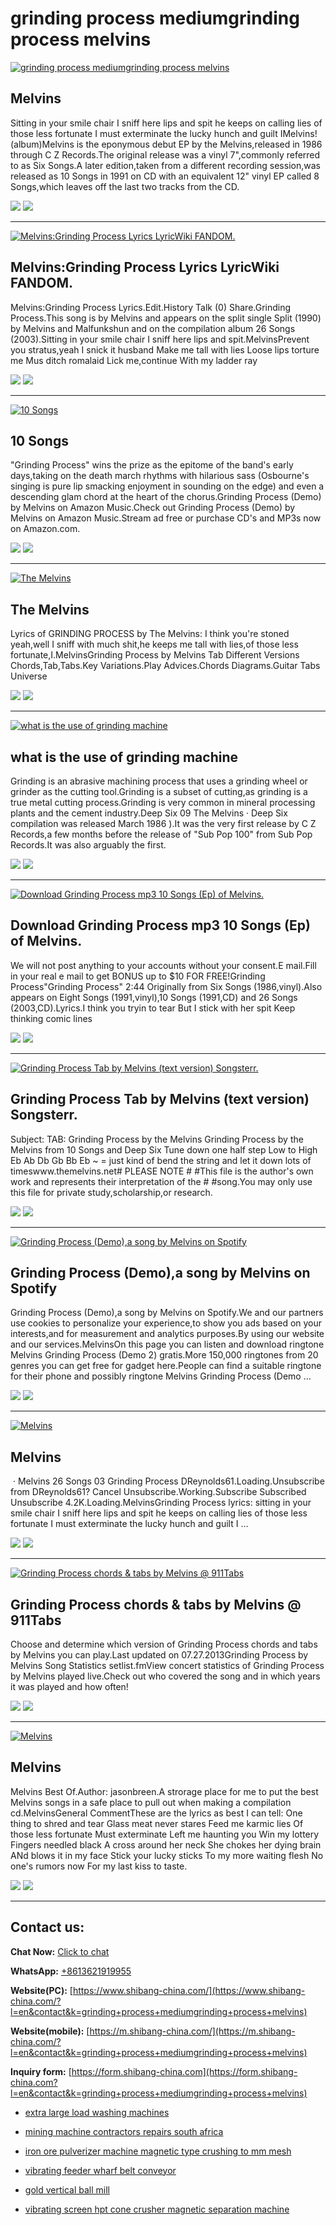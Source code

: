 # grinding process mediumgrinding process melvins

<a href="https://swt.shibang-china.com/?l=en&img&k=grinding+process+mediumgrinding+process+melvins" target="_blank">![grinding process mediumgrinding process melvins](http://static.shibang-china.com/all-800x300/880.jpg)</a>

## Melvins
Sitting in your smile chair I sniff here lips and spit he keeps on calling lies of those less fortunate I must exterminate the lucky hunch and guilt IMelvins! (album)Melvins is the eponymous debut EP by the Melvins,released in 1986 through C Z Records.The original release was a vinyl 7&quot;,commonly referred to as Six Songs.A later edition,taken from a different recording session,was released as 10 Songs in 1991 on CD with an equivalent 12&quot; vinyl EP called 8 Songs,which leaves off the last two tracks from the CD.


<a href="https://whatsapp.shibangsoft.com/WhatsApp.php" target="_blank" title="WhatsApp">![](http://static.shibang-china.com/icon/whatsapp.png)</a> <a href="https://swt.shibang-china.com/?l=en&icon&k=grinding+process+mediumgrinding+process+melvins" target="_blank">![](http://static.shibang-china.com/icon/chat-en.png)</a>

---

<a href="https://swt.shibang-china.com/?l=en&img&k=grinding+process+mediumgrinding+process+melvins" target="_blank">![Melvins:Grinding Process Lyrics LyricWiki FANDOM.](http://static.shibang-china.com/all-800x300/1446.jpg)</a>

## Melvins:Grinding Process Lyrics LyricWiki FANDOM.
Melvins:Grinding Process Lyrics.Edit.History Talk (0) Share.Grinding Process.This song is by Melvins and appears on the split single Split (1990) by Melvins and Malfunkshun and on the compilation album 26 Songs (2003).Sitting in your smile chair I sniff here lips and spit.MelvinsPrevent you stratus,yeah I snick it husband Make me tall with lies Loose lips torture me Mus ditch romalaid Lick me,continue With my ladder ray


<a href="https://whatsapp.shibangsoft.com/WhatsApp.php" target="_blank" title="WhatsApp">![](http://static.shibang-china.com/icon/whatsapp.png)</a> <a href="https://swt.shibang-china.com/?l=en&icon&k=grinding+process+mediumgrinding+process+melvins" target="_blank">![](http://static.shibang-china.com/icon/chat-en.png)</a>

---

<a href="https://swt.shibang-china.com/?l=en&img&k=grinding+process+mediumgrinding+process+melvins" target="_blank">![10 Songs](http://static.shibang-china.com/all-800x300/472.jpg)</a>

## 10 Songs
&quot;Grinding Process&quot; wins the prize as the epitome of the band's early days,taking on the death march rhythms with hilarious sass (Osbourne's singing is pure lip smacking enjoyment in sounding on the edge) and even a descending glam chord at the heart of the chorus.Grinding Process (Demo) by Melvins on Amazon Music.Check out Grinding Process (Demo) by Melvins on Amazon Music.Stream ad free or purchase CD's and MP3s now on Amazon.com.


<a href="https://whatsapp.shibangsoft.com/WhatsApp.php" target="_blank" title="WhatsApp">![](http://static.shibang-china.com/icon/whatsapp.png)</a> <a href="https://swt.shibang-china.com/?l=en&icon&k=grinding+process+mediumgrinding+process+melvins" target="_blank">![](http://static.shibang-china.com/icon/chat-en.png)</a>

---

<a href="https://swt.shibang-china.com/?l=en&img&k=grinding+process+mediumgrinding+process+melvins" target="_blank">![The Melvins](http://static.shibang-china.com/all-800x300/1194.jpg)</a>

## The Melvins
Lyrics of GRINDING PROCESS by The Melvins: I think you're stoned yeah,well I sniff with much shit,he keeps me tall with lies,of those less fortunate,I.MelvinsGrinding Process by Melvins Tab Different Versions Chords,Tab,Tabs.Key Variations.Play Advices.Chords Diagrams.Guitar Tabs Universe


<a href="https://whatsapp.shibangsoft.com/WhatsApp.php" target="_blank" title="WhatsApp">![](http://static.shibang-china.com/icon/whatsapp.png)</a> <a href="https://swt.shibang-china.com/?l=en&icon&k=grinding+process+mediumgrinding+process+melvins" target="_blank">![](http://static.shibang-china.com/icon/chat-en.png)</a>

---

<a href="https://swt.shibang-china.com/?l=en&img&k=grinding+process+mediumgrinding+process+melvins" target="_blank">![what is the use of grinding machine](http://static.shibang-china.com/all-800x300/285.jpg)</a>

## what is the use of grinding machine
Grinding is an abrasive machining process that uses a grinding wheel or grinder as the cutting tool.Grinding is a subset of cutting,as grinding is a true metal cutting process.Grinding is very common in mineral processing plants and the cement industry.Deep Six 09 The Melvins&nbsp;&#0183;&#32;Deep Six compilation was released March 1986 ).It was the very first release by C Z Records,a few months before the release of &quot;Sub Pop 100&quot; from Sub Pop Records.It was also arguably the first.


<a href="https://whatsapp.shibangsoft.com/WhatsApp.php" target="_blank" title="WhatsApp">![](http://static.shibang-china.com/icon/whatsapp.png)</a> <a href="https://swt.shibang-china.com/?l=en&icon&k=grinding+process+mediumgrinding+process+melvins" target="_blank">![](http://static.shibang-china.com/icon/chat-en.png)</a>

---

<a href="https://swt.shibang-china.com/?l=en&img&k=grinding+process+mediumgrinding+process+melvins" target="_blank">![Download Grinding Process mp3 10 Songs (Ep) of Melvins.](http://static.shibang-china.com/all-800x300/428.jpg)</a>

## Download Grinding Process mp3 10 Songs (Ep) of Melvins.
We will not post anything to your accounts without your consent.E mail.Fill in your real e mail to get BONUS up to $10 FOR FREE!Grinding Process&quot;Grinding Process&quot; 2:44 Originally from Six Songs (1986,vinyl).Also appears on Eight Songs (1991,vinyl),10 Songs (1991,CD) and 26 Songs (2003,CD).Lyrics.I think you tryin to tear But I stick with her spit Keep thinking comic lines


<a href="https://whatsapp.shibangsoft.com/WhatsApp.php" target="_blank" title="WhatsApp">![](http://static.shibang-china.com/icon/whatsapp.png)</a> <a href="https://swt.shibang-china.com/?l=en&icon&k=grinding+process+mediumgrinding+process+melvins" target="_blank">![](http://static.shibang-china.com/icon/chat-en.png)</a>

---

<a href="https://swt.shibang-china.com/?l=en&img&k=grinding+process+mediumgrinding+process+melvins" target="_blank">![Grinding Process Tab by Melvins (text version) Songsterr.](http://static.shibang-china.com/all-800x300/722.jpg)</a>

## Grinding Process Tab by Melvins (text version) Songsterr.
Subject: TAB: Grinding Process by the Melvins Grinding Process by the Melvins from 10 Songs and Deep Six Tune down one half step Low to High Eb Ab Db Gb Bb Eb ~ = just kind of bend the string and let it down lots of timeswww.themelvins.net#  PLEASE NOTE  # #This file is the author's own work and represents their interpretation of the # #song.You may only use this file for private study,scholarship,or research.


<a href="https://whatsapp.shibangsoft.com/WhatsApp.php" target="_blank" title="WhatsApp">![](http://static.shibang-china.com/icon/whatsapp.png)</a> <a href="https://swt.shibang-china.com/?l=en&icon&k=grinding+process+mediumgrinding+process+melvins" target="_blank">![](http://static.shibang-china.com/icon/chat-en.png)</a>

---

<a href="https://swt.shibang-china.com/?l=en&img&k=grinding+process+mediumgrinding+process+melvins" target="_blank">![Grinding Process (Demo),a song by Melvins on Spotify](http://static.shibang-china.com/all-800x300/1522.jpg)</a>

## Grinding Process (Demo),a song by Melvins on Spotify
Grinding Process (Demo),a song by Melvins on Spotify.We and our partners use cookies to personalize your experience,to show you ads based on your interests,and for measurement and analytics purposes.By using our website and our services.MelvinsOn this page you can listen and download ringtone Melvins Grinding Process (Demo 2) gratis.More 150,000 ringtones from 20 genres you can get free for gadget here.People can find a suitable ringtone for their phone and possibly ringtone Melvins Grinding Process (Demo …


<a href="https://whatsapp.shibangsoft.com/WhatsApp.php" target="_blank" title="WhatsApp">![](http://static.shibang-china.com/icon/whatsapp.png)</a> <a href="https://swt.shibang-china.com/?l=en&icon&k=grinding+process+mediumgrinding+process+melvins" target="_blank">![](http://static.shibang-china.com/icon/chat-en.png)</a>

---

<a href="https://swt.shibang-china.com/?l=en&img&k=grinding+process+mediumgrinding+process+melvins" target="_blank">![Melvins](http://static.shibang-china.com/all-800x300/616.jpg)</a>

## Melvins
&nbsp;&#0183;&#32;Melvins 26 Songs 03 Grinding Process DReynolds61.Loading.Unsubscribe from DReynolds61? Cancel Unsubscribe.Working.Subscribe Subscribed Unsubscribe 4.2K.Loading.MelvinsGrinding Process lyrics: sitting in your smile chair I sniff here lips and spit he keeps on calling lies of those less fortunate I must exterminate the lucky hunch and guilt I …


<a href="https://whatsapp.shibangsoft.com/WhatsApp.php" target="_blank" title="WhatsApp">![](http://static.shibang-china.com/icon/whatsapp.png)</a> <a href="https://swt.shibang-china.com/?l=en&icon&k=grinding+process+mediumgrinding+process+melvins" target="_blank">![](http://static.shibang-china.com/icon/chat-en.png)</a>

---

<a href="https://swt.shibang-china.com/?l=en&img&k=grinding+process+mediumgrinding+process+melvins" target="_blank">![Grinding Process chords &amp; tabs by Melvins @ 911Tabs](http://static.shibang-china.com/all-800x300/332.jpg)</a>

## Grinding Process chords &amp; tabs by Melvins @ 911Tabs
Choose and determine which version of Grinding Process chords and tabs by Melvins you can play.Last updated on 07.27.2013Grinding Process by Melvins Song Statistics setlist.fmView concert statistics of Grinding Process by Melvins played live.Check out who covered the song and in which years it was played and how often!


<a href="https://whatsapp.shibangsoft.com/WhatsApp.php" target="_blank" title="WhatsApp">![](http://static.shibang-china.com/icon/whatsapp.png)</a> <a href="https://swt.shibang-china.com/?l=en&icon&k=grinding+process+mediumgrinding+process+melvins" target="_blank">![](http://static.shibang-china.com/icon/chat-en.png)</a>

---

<a href="https://swt.shibang-china.com/?l=en&img&k=grinding+process+mediumgrinding+process+melvins" target="_blank">![Melvins](http://static.shibang-china.com/all-800x300/637.jpg)</a>

## Melvins
Melvins Best Of.Author: jasonbreen.A strorage place for me to put the best Melvins songs in a safe place to pull out when making a compilation cd.MelvinsGeneral CommentThese are the lyrics as best I can tell: One thing to shred and tear Glass meat never stares Feed me karmic lies Of those less fortunate Must exterminate Left me haunting you Win my lottery Fingers needled black A cross around her neck She chokes her dying brain ANd blows it in my face Stick your lucky sticks To my more waiting flesh No one's rumors now For my last kiss to taste.


<a href="https://whatsapp.shibangsoft.com/WhatsApp.php" target="_blank" title="WhatsApp">![](http://static.shibang-china.com/icon/whatsapp.png)</a> <a href="https://swt.shibang-china.com/?l=en&icon&k=grinding+process+mediumgrinding+process+melvins" target="_blank">![](http://static.shibang-china.com/icon/chat-en.png)</a>

---
## Contact us:

**Chat Now:** [Click to chat](https://swt.shibang-china.com?l=en&contact&k=grinding+process+mediumgrinding+process+melvins)

**WhatsApp:**  [+8613621919955](https://whatsapp.shibangsoft.com/WhatsApp.php)

**Website(PC):** [https://www.shibang-china.com/](https://www.shibang-china.com/?l=en&contact&k=grinding+process+mediumgrinding+process+melvins)

**Website(mobile):** [https://m.shibang-china.com/](https://m.shibang-china.com/?l=en&contact&k=grinding+process+mediumgrinding+process+melvins)

**Inquiry form:** [https://form.shibang-china.com](https://form.shibang-china.com?l=en&contact&k=grinding+process+mediumgrinding+process+melvins)

* [extra large load washing machines](../143/extra%20large%20load%20washing%20machines.md)

* [mining machine contractors repairs south africa](../144/mining%20machine%20contractors%20repairs%20south%20africa.md)

* [iron ore pulverizer machine magnetic type crushing to mm mesh](../148/iron%20ore%20pulverizer%20machine%20magnetic%20type%20crushing%20to%20mm%20mesh.md)

* [vibrating feeder wharf belt conveyor](../149/vibrating%20feeder%20wharf%20belt%20conveyor.md)

* [gold vertical ball mill](../142/gold%20vertical%20ball%20mill.md)

* [vibrating screen hpt cone crusher magnetic separation machine](../148/vibrating%20screen%20hpt%20cone%20crusher%20magnetic%20separation%20machine.md)
